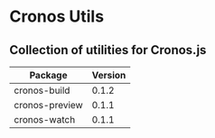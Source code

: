 # Cronos Utils

## Collection of utilities for Cronos.js

| Package | Version |
| --- | --- |
| cronos-build | 0.1.2 |
| cronos-preview | 0.1.1 |
| cronos-watch | 0.1.1 |